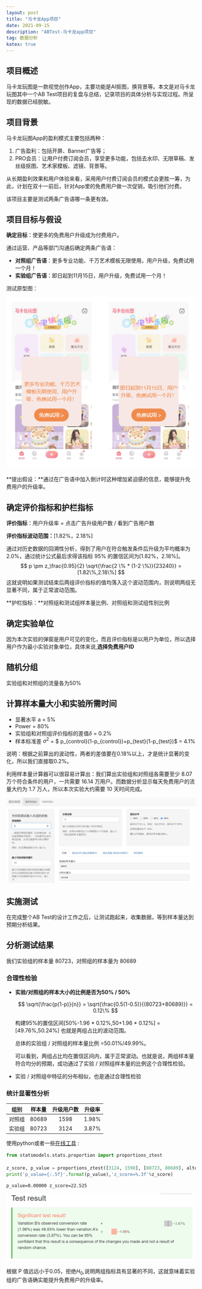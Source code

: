 ```yaml
---
layout: post
title: "马卡龙App项目"
date: 2021-09-15
description: "ABTest-马卡龙app项目"
tag: 数据分析
katex: true
---
```


## 项目概述

马卡龙玩图是一款视觉创作App，主要功能是AI抠图，换背景等。本文是对马卡龙玩图其中一个AB Test项目的复盘与总结，记录项目的具体分析与实现过程。所呈现的数据已经脱敏。

## 项目背景

马卡龙玩图App的盈利模式主要包括两种：

1. 广告盈利：包括开屏、Banner广告等；
2. PRO会员：让用户付费订阅会员，享受更多功能，包括去水印、无限草稿、发丝级抠图、艺术家模板、滤镜、背景等。

从长期盈利效果和用户体验来看，采用用户付费订阅会员的模式会更胜一筹，为此，计划在双十一前后，针对App里的免费用户做一次促销，吸引他们付费。

该项目主要是测试两条广告语哪一条更有效。

## 项目目标与假设

**确定目标**：使更多的免费用户升级成为付费用户。

通过运营、产品等部门沟通后确定两条广告语：

- **对照组广告语**：更多专业功能、千万艺术模板无限使用，用户升级，免费试用一个月！
- **实验组广告语**：即日起到11月15日，用户升级，免费试用一个月！

测试原型图：

![2021-09-15-versa-1](/assets/2021-09-15-versa-1.png)

**提出假设：**通过在广告语中加入倒计时这种增加紧迫感的信息，能够提升免费用户的升级率。

## 确定评价指标和护栏指标

**评价指标**：用户升级率 = 点击广告升级用户数 / 看到广告用户数

**评价指标波动范围：**[1.82%，2.18%]

通过对历史数据的回溯性分析，得到了用户在符合触发条件后升级为平均概率为 2.0%，通过统计公式最后求得该指标 95% 的置信区间为[1.82%，2.18%]。
$$
p \pm z_\frac{0.95}{2} \sqrt{\frac{2 \% * (1-2 \%)}{23240}} = [1.82\%,2.18\%]
$$
这就说明如果测试结束后两组评价指标的值均落入这个波动范围内，则说明两组无显著不同，属于正常波动范围。

**护栏指标：**对照组和测试组样本量比例、对照组和测试组性别比例

## 确定实验单位

因为本次实验的弹窗是用户可见的变化，而且评价指标是以用户为单位，所以选择用户作为最小实验对象单位，具体来说,**选择免费用户ID**

## 随机分组

实验组和对照组的流量各为50%

## 计算样本量大小和实验所需时间

- 显著水平 a = 5%
- Power = 80%
- 实验组和对照组评价指标的差值$\delta$ = 0.2%
- 样本标准差 $\sigma^2$ = $ p_{control}(1-p_{control})+p_{test}(1-p_{test})$ = 4.1%

说明：根据之前算出的波动性，两者的差值要在0.18%以上，才是统计显著的变化，所以我们直接取0.2%。

利用样本量计算器可以很容易计算出：我们算出实验组和对照组各需要至少 8.07 万个符合条件的用户，一共需要 16.14 万用户。而数据分析显示每天免费用户的流量大约为 1.7 万人，所以本次实验大约需要 10 天时间完成。

![2021-09-15-versa-2](/assets/2021-09-15-versa-2.png)

## 实施测试

在完成整个AB Test的设计工作之后，让测试跑起来，收集数据，等到样本量达到预期分析结果。

## 分析测试结果

我们实验组的样本量 80723，对照组的样本量为 80689

### 合理性检验

- **实验/对照组的样本大小的比例是否为50% / 50%**

  $$
  \sqrt{\frac{p(1-p)}{n}} = \sqrt{\frac{0.5(1-0.5)}{(80723+80689)}} = 0.12\%
  $$

  构建95%的置信区间[50%-1.96 * 0.12%,50+1.96 * 0.12%] = [49.76%,50.24%]
  也就是两组占比的波动范围。

  总体的实验组 / 对照组的样本量比例 =50.01%/49.99%。

  可以看到，两组占比均在置信区间内，属于正常波动。也就是说，两组样本量符合均分的预期，成功通过了实验 / 对照组样本量的比例这个合理性检验。

- 实验 / 对照组中特征的分布相似，也是通过合理性检验

### 统计显著性分析

|  组别  | 样本量 | 升级用户数 | 升级率 |
| :----: | :----: | :--------: | :----: |
| 对照组 | 80689  |    1598    | 1.98%  |
| 实验组 | 80723  |    3124    | 3.87%  |

使用python或者一些[在线工具](https://abtestguide.com/calc/) :

```python
from statsmodels.stats.proportion import proportions_ztest 

z_score, p_value = proportions_ztest([3124, 1598], [80723, 80689], alternative='two-sided')
print('p_value={:.5f}'.format(p_value),'z_score=%.3f'%z_score)
```

```
p_value=0.00000 z_score=22.525
```

![2021-09-15-versa-3](/assets/2021-09-15-versa-3.png)	

根据 P 值远远小于0.05，拒绝$H_0$,说明两组指标具有显著的不同，这就意味着实验组的广告语确实能提升免费用户的升级率。

